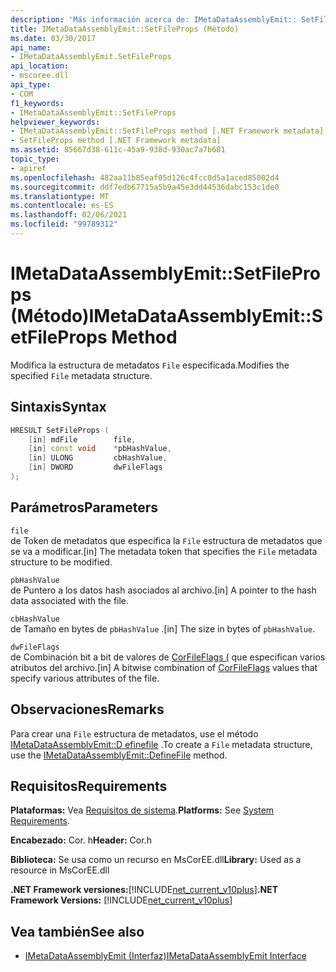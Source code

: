 ```yaml
---
description: 'Más información acerca de: IMetaDataAssemblyEmit:: SetFileProps ((método)'
title: IMetaDataAssemblyEmit::SetFileProps (Método)
ms.date: 03/30/2017
api_name:
- IMetaDataAssemblyEmit.SetFileProps
api_location:
- mscoree.dll
api_type:
- COM
f1_keywords:
- IMetaDataAssemblyEmit::SetFileProps
helpviewer_keywords:
- IMetaDataAssemblyEmit::SetFileProps method [.NET Framework metadata]
- SetFileProps method [.NET Framework metadata]
ms.assetid: 85667d38-611c-45a9-938d-930ac7a7b681
topic_type:
- apiref
ms.openlocfilehash: 482aa11b85eaf05d126c4fcc0d5a1aced85002d4
ms.sourcegitcommit: ddf7edb67715a5b9a45e3dd44536dabc153c1de0
ms.translationtype: MT
ms.contentlocale: es-ES
ms.lasthandoff: 02/06/2021
ms.locfileid: "99789312"
---
```

# <a name="imetadataassemblyemitsetfileprops-method"></a><span data-ttu-id="9daae-103">IMetaDataAssemblyEmit::SetFileProps (Método)</span><span class="sxs-lookup"><span data-stu-id="9daae-103">IMetaDataAssemblyEmit::SetFileProps Method</span></span>

<span data-ttu-id="9daae-104">Modifica la estructura de metadatos `File` especificada.</span><span class="sxs-lookup"><span data-stu-id="9daae-104">Modifies the specified `File` metadata structure.</span></span>  
  
## <a name="syntax"></a><span data-ttu-id="9daae-105">Sintaxis</span><span class="sxs-lookup"><span data-stu-id="9daae-105">Syntax</span></span>  
  
```cpp  
HRESULT SetFileProps (  
    [in] mdFile        file,  
    [in] const void    *pbHashValue,
    [in] ULONG         cbHashValue,  
    [in] DWORD         dwFileFlags  
);  
```  
  
## <a name="parameters"></a><span data-ttu-id="9daae-106">Parámetros</span><span class="sxs-lookup"><span data-stu-id="9daae-106">Parameters</span></span>  

 `file`  
 <span data-ttu-id="9daae-107">de Token de metadatos que especifica la `File` estructura de metadatos que se va a modificar.</span><span class="sxs-lookup"><span data-stu-id="9daae-107">[in] The metadata token that specifies the `File` metadata structure to be modified.</span></span>  
  
 `pbHashValue`  
 <span data-ttu-id="9daae-108">de Puntero a los datos hash asociados al archivo.</span><span class="sxs-lookup"><span data-stu-id="9daae-108">[in] A pointer to the hash data associated with the file.</span></span>  
  
 `cbHashValue`  
 <span data-ttu-id="9daae-109">de Tamaño en bytes de `pbHashValue` .</span><span class="sxs-lookup"><span data-stu-id="9daae-109">[in] The size in bytes of `pbHashValue`.</span></span>  
  
 `dwFileFlags`  
 <span data-ttu-id="9daae-110">de Combinación bit a bit de valores de [CorFileFlags (](corfileflags-enumeration.md) que especifican varios atributos del archivo.</span><span class="sxs-lookup"><span data-stu-id="9daae-110">[in] A bitwise combination of [CorFileFlags](corfileflags-enumeration.md) values that specify various attributes of the file.</span></span>  
  
## <a name="remarks"></a><span data-ttu-id="9daae-111">Observaciones</span><span class="sxs-lookup"><span data-stu-id="9daae-111">Remarks</span></span>  

 <span data-ttu-id="9daae-112">Para crear una `File` estructura de metadatos, use el método [IMetaDataAssemblyEmit::D efinefile](imetadataassemblyemit-definefile-method.md) .</span><span class="sxs-lookup"><span data-stu-id="9daae-112">To create a `File` metadata structure, use the [IMetaDataAssemblyEmit::DefineFile](imetadataassemblyemit-definefile-method.md) method.</span></span>  
  
## <a name="requirements"></a><span data-ttu-id="9daae-113">Requisitos</span><span class="sxs-lookup"><span data-stu-id="9daae-113">Requirements</span></span>  

 <span data-ttu-id="9daae-114">**Plataformas:** Vea [Requisitos de sistema](../../get-started/system-requirements.md).</span><span class="sxs-lookup"><span data-stu-id="9daae-114">**Platforms:** See [System Requirements](../../get-started/system-requirements.md).</span></span>  
  
 <span data-ttu-id="9daae-115">**Encabezado:** Cor. h</span><span class="sxs-lookup"><span data-stu-id="9daae-115">**Header:** Cor.h</span></span>  
  
 <span data-ttu-id="9daae-116">**Biblioteca:** Se usa como un recurso en MsCorEE.dll</span><span class="sxs-lookup"><span data-stu-id="9daae-116">**Library:** Used as a resource in MsCorEE.dll</span></span>  
  
 <span data-ttu-id="9daae-117">**.NET Framework versiones:**[!INCLUDE[net_current_v10plus](../../../../includes/net-current-v10plus-md.md)]</span><span class="sxs-lookup"><span data-stu-id="9daae-117">**.NET Framework Versions:** [!INCLUDE[net_current_v10plus](../../../../includes/net-current-v10plus-md.md)]</span></span>  
  
## <a name="see-also"></a><span data-ttu-id="9daae-118">Vea también</span><span class="sxs-lookup"><span data-stu-id="9daae-118">See also</span></span>

- [<span data-ttu-id="9daae-119">IMetaDataAssemblyEmit (Interfaz)</span><span class="sxs-lookup"><span data-stu-id="9daae-119">IMetaDataAssemblyEmit Interface</span></span>](imetadataassemblyemit-interface.md)
